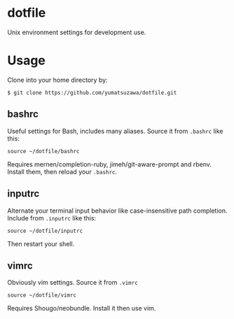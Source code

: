 # dotfile

Unix environment settings for development use.

# Usage

Clone into your home directory by:

```
$ git clone https://github.com/yumatsuzawa/dotfile.git
```

## bashrc

Useful settings for Bash, includes many aliases. Source it from `.bashrc` like this:

```
source ~/dotfile/bashrc
```

Requires mernen/completion-ruby, jimeh/git-aware-prompt and rbenv. Install them, then reload your `.bashrc`.

## inputrc

Alternate your terminal input behavior like case-insensitive path completion. Include from `.inputrc` like this:

```
source ~/dotfile/inputrc
```

Then restart your shell.

## vimrc

Obviously vim settings. Source it from `.vimrc`

```
source ~/dotfile/vimrc
```

Requires Shougo/neobundle. Install it then use vim.

